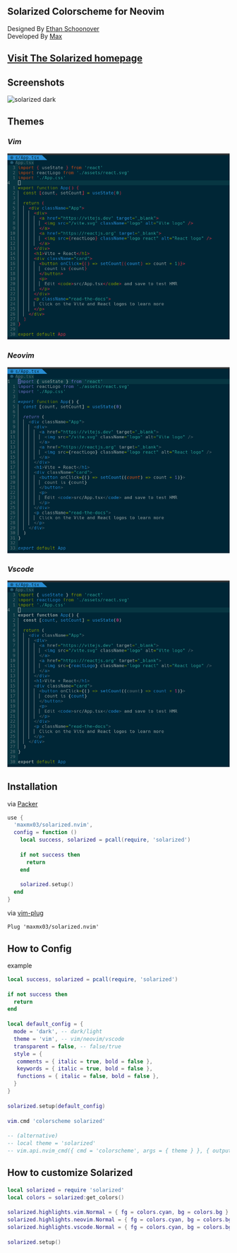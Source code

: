 ## Solarized Colorscheme for Neovim

Designed By [Ethan Schoonover](https://github.com/altercation) <br />
Developed By [Max](https://github.com/maxmx03)

## [Visit The Solarized homepage](https://ethanschoonover.com/solarized/)

## Screenshots

![solarized dark](https://github.com/altercation/solarized/raw/master/img/solarized-vim.png)

## Themes

### *Vim*
<img src="./docs/style_vim.png" />

### *Neovim*
<img src="./docs/style_neovim.png" />

### *Vscode*
<img src="./docs/style_vscode.png" />


## Installation

via [Packer](https://github.com/wbthomason/packer.nvim)
```lua
use {
  'maxmx03/solarized.nvim',
  config = function ()
    local success, solarized = pcall(require, 'solarized')

    if not success then
      return
    end

    solarized.setup()
  end
}
```

via [vim-plug](https://github.com/junegunn/vim-plug)

```vim
Plug 'maxmx03/solarized.nvim'
```
## How to Config

example
```lua
local success, solarized = pcall(require, 'solarized')

if not success then
  return
end

local default_config = {
  mode = 'dark', -- dark/light
  theme = 'vim', -- vim/neovim/vscode
  transparent = false, -- false/true
  style = {
   comments = { italic = true, bold = false },
   keywords = { italic = true, bold = false },
   functions = { italic = false, bold = false },
  }
}

solarized.setup(default_config)

vim.cmd 'colorscheme solarized'

-- (alternative)
-- local theme = 'solarized'
-- vim.api.nvim_cmd({ cmd = 'colorscheme', args = { theme } }, { output = false })
```

## How to customize Solarized

```lua
local solarized = require 'solarized'
local colors = solarized:get_colors()

solarized.highlights.vim.Normal = { fg = colors.cyan, bg = colors.bg }
solarized.highlights.neovim.Normal = { fg = colors.cyan, bg = colors.bg }
solarized.highlights.vscode.Normal = { fg = colors.cyan, bg = colors.bg }

solarized.setup()
```
